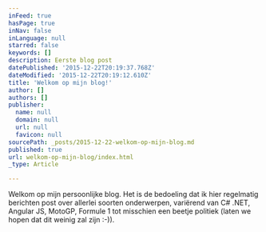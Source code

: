 ```yaml
---
inFeed: true
hasPage: true
inNav: false
inLanguage: null
starred: false
keywords: []
description: Eerste blog post
datePublished: '2015-12-22T20:19:37.768Z'
dateModified: '2015-12-22T20:19:12.610Z'
title: 'Welkom op mijn blog!'
author: []
authors: []
publisher:
  name: null
  domain: null
  url: null
  favicon: null
sourcePath: _posts/2015-12-22-welkom-op-mijn-blog.md
published: true
url: welkom-op-mijn-blog/index.html
_type: Article

---
```

Welkom op mijn persoonlijke blog. Het is de bedoeling dat ik hier regelmatig berichten post over allerlei soorten onderwerpen, variërend van C\# .NET, Angular JS, MotoGP, Formule 1 tot misschien een beetje politiek (laten we hopen dat dit weinig zal zijn :-)).